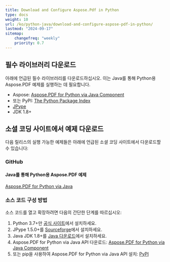 ```yaml
---
title: Download and Configure Aspose.Pdf in Python
type: docs
weight: 10
url: /ko/python-java/download-and-configure-aspose-pdf-in-python/
lastmod: "2024-09-17"
sitemap:
    changefreq: "weekly"
    priority: 0.7
---
```


## 필수 라이브러리 다운로드

아래에 언급된 필수 라이브러리를 다운로드하십시오. 이는 Java를 통해 Python용 Aspose.PDF 예제를 실행하는 데 필요합니다.

- Aspose: [Aspose.PDF for Python via Java Component](https://releases.aspose.com/pdf/pythonjava/)
- 또는 PyPI: [The Python Package Index](https://pypi.org/project/aspose-pdf-for-python-via-java/)
- [JPype](https://pypi.python.org/pypi/JPype1)
- JDK 1.8+

## 소셜 코딩 사이트에서 예제 다운로드

다음 릴리스의 실행 가능한 예제들은 아래에 언급된 소셜 코딩 사이트에서 다운로드할 수 있습니다:

### GitHub

#### Java를 통해 Python용 Aspose.PDF 예제

[Aspose.PDF for Python via Java](https://github.com/aspose-pdf/Aspose.PDF-for-Java/tree/master/Plugins/Aspose_Pdf_Java_for_Python)

### 소스 코드 구성 방법

소스 코드를 열고 확장하려면 다음의 간단한 단계를 따르십시오:

1. Python 3.7+만 [공식 사이트](https://www.python.org/downloads)에서 설치하세요.
2. JPype 1.5.0+를 [Sourceforge](http://sourceforge.net/projects/jpype/files/JPype/)에서 설치하세요.
3. Java JDK 1.8+를 [Java 다운로드](https://www.oracle.com/java/technologies/downloads/)에서 설치하세요.
4. Aspose.PDF for Python via Java API 다운로드: [Aspose.PDF for Python via Java Component](https://releases.aspose.com/pdf/pythonjava/)
5. 또는 pip을 사용하여 Aspose.PDF for Python via Java API 설치: [PyPI](https://pypi.org/project/aspose-pdf-for-python-via-java/)